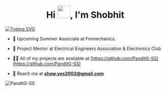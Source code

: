 <h1 align="center">Hi <img src="https://raw.githubusercontent.com/PanditG-SS/PanditG-SS/Hi.gif" width="40px" />, I'm Shobhit</h1>

[![Typing SVG](https://readme-typing-svg.demolab.com?font=Fira+Code&pause=1000&random=false&width=435&lines=Junior+at+Indian+Institute+of+Technology%2CKanpur;Electronics+%26+Coding+Enthusiast;Always+learning+new+things)](https://git.io/typing-svg)

- 🔭 Upcoming Summer Associate at Finmechanics.

- 👯 Project Mentor at Electrical Engineers Association & Electronics Club

- 👨‍💻 All of my projects are available at [https://github.com/PanditG-SS](https://github.com/PanditG-SS)

- 💬 Reach me at **show.yes2002@gmail.com**

<p align="centre"><img src="https://github-readme-stats-five-lyart.vercel.app/api?username=PanditG-SS&show_icons=true" alt="PanditG-SS" /> </p>



